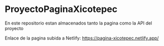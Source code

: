 # ProyectoPaginaXicotepec
En este repositorio estan almacenados tanto la pagina como la API del proyecto

Enlace de la pagina subida a Netlify: https://pagina-xicotepec.netlify.app/
